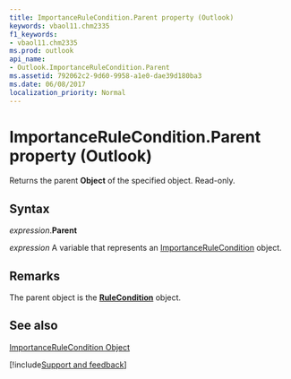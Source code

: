 ```yaml
---
title: ImportanceRuleCondition.Parent property (Outlook)
keywords: vbaol11.chm2335
f1_keywords:
- vbaol11.chm2335
ms.prod: outlook
api_name:
- Outlook.ImportanceRuleCondition.Parent
ms.assetid: 792062c2-9d60-9958-a1e0-dae39d180ba3
ms.date: 06/08/2017
localization_priority: Normal
---
```



# ImportanceRuleCondition.Parent property (Outlook)

Returns the parent  **Object** of the specified object. Read-only.


## Syntax

_expression_.**Parent**

_expression_ A variable that represents an [ImportanceRuleCondition](Outlook.ImportanceRuleCondition.md) object.


## Remarks

The parent object is the  **[RuleCondition](Outlook.RuleCondition.md)** object.


## See also


[ImportanceRuleCondition Object](Outlook.ImportanceRuleCondition.md)

[!include[Support and feedback](~/includes/feedback-boilerplate.md)]